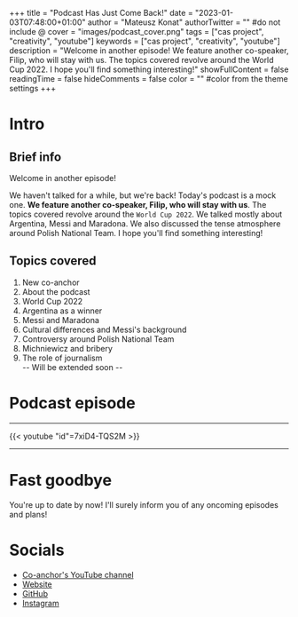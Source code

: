 +++
title = "Podcast Has Just Come Back!"
date = "2023-01-03T07:48:00+01:00"
author = "Mateusz Konat"
authorTwitter = "" #do not include @
cover = "images/podcast_cover.png"
tags = ["cas project", "creativity", "youtube"]
keywords = ["cas project", "creativity", "youtube"]
description = "Welcome in another episode! We feature another co-speaker, Filip, who will stay with us. The topics covered revolve around the World Cup 2022. I hope you'll find something interesting!"
showFullContent = false
readingTime = false
hideComments = false
color = "" #color from the theme settings
+++

# Intro
## Brief info
Welcome in another episode!

We haven't talked for a while, but we're back! Today's podcast is a mock one. **We feature another co-speaker, Filip, who will stay with us**. The topics covered revolve around the `World Cup 2022`. We talked mostly about Argentina, Messi and Maradona. We also discussed the tense atmosphere around Polish National Team. I hope you'll find something interesting!

## Topics covered
1. New co-anchor
2. About the podcast
3. World Cup 2022
4. Argentina as a winner
5. Messi and Maradona
6. Cultural differences and Messi's background
7. Controversy around Polish National Team
8. Michniewicz and bribery 
9. The role of journalism\
-- Will be extended soon --

# Podcast episode
***
{{< youtube "id"=7xiD4-TQS2M >}}
***

# Fast goodbye
You're up to date by now! I'll surely inform you of any oncoming episodes and plans!

# Socials
- [Co-anchor's YouTube channel](https://www.youtube.com/channel/UCaFx3UdgaiBVbJQBZsR9x-Q)
- [Website](https://undemalum.github.io/portfolio/)
- [GitHub](https://github.com/undeMalum)
- [Instagram](https://www.instagram.com/drugastronajawora/)
